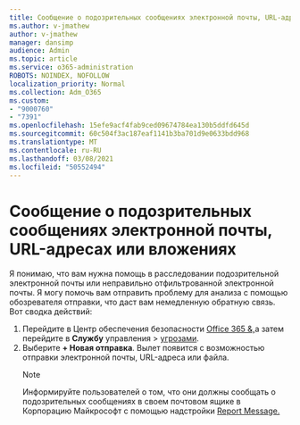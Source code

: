 ```yaml
---
title: Сообщение о подозрительных сообщениях электронной почты, URL-адресах или вложениях
ms.author: v-jmathew
author: v-jmathew
manager: dansimp
audience: Admin
ms.topic: article
ms.service: o365-administration
ROBOTS: NOINDEX, NOFOLLOW
localization_priority: Normal
ms.collection: Adm_O365
ms.custom:
- "9000760"
- "7391"
ms.openlocfilehash: 15efe9acf4fab9ced09674784ea130b5ddfd645d
ms.sourcegitcommit: 60c504f3ac187eaf1141b3ba701d9e0633bdd968
ms.translationtype: MT
ms.contentlocale: ru-RU
ms.lasthandoff: 03/08/2021
ms.locfileid: "50552494"
---
```

# <a name="report-suspicious-emails-urls-or-attachments"></a>Сообщение о подозрительных сообщениях электронной почты, URL-адресах или вложениях

Я понимаю, что вам нужна помощь в расследовании подозрительной электронной почты или неправильно отфильтрованной электронной почты. Я могу помочь вам отправить проблему для анализа с помощью обозревателя отправки, что даст вам немедленную обратную связь. Вот сводка действий:

1. Перейдите в Центр обеспечения безопасности [Office 365 &,](https://go.microsoft.com/fwlink/p/?linkid=2077143)а затем перейдите в **Службу** управления  >  [угрозами](https://go.microsoft.com/fwlink/?linkid=2101521).
2. Выберите **+ Новая отправка**. Вылет появится с возможностью отправки электронной почты, URL-адреса или файла.
    > [!NOTE]
    > Информируйте пользователей о том, что они должны сообщать о подозрительных сообщениях в своем почтовом ящике в Корпорацию Майкрософт с помощью надстройки [Report Message.](https://go.microsoft.com/fwlink/?linkid=2092385)
